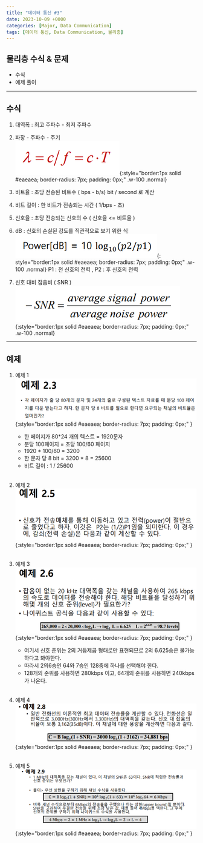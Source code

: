 ```yaml
---
title: "데이터 통신 #3"
date: 2023-10-09 +0000
categories: [Major, Data Communication]
tags: [데이터 통신, Data Communication, 물리층]
---
```


## 물리층 수식 & 문제
- 수식
- 예제 풀이

---

## 수식

1. 대역폭 : 최고 주파수 - 최저 주파수    

2. 파장 - 주파수 - 주기 <br>
    ![Desktop View](/assets/img/major-dc/3-1.png){:style="border:1px solid #eaeaea; border-radius: 7px; padding: 0px;" .w-100 .normal} 

3. 비트율 : 초당 전송된 비트수 ( bps - b/s)
     bit / second 로 계산

4. 비트 길이 : 한 비트가 전송되는 시간 ( 1/bps - 초)

5. 신호율 : 초당 전송되는 신호의 수 ( 신호율 <= 비트율 )

6. dB : 신호의 손실된 강도를 직관적으로 보기 위한 식
    ![Desktop View](/assets/img/major-dc/3-2.png){: style="border:1px solid #eaeaea; border-radius: 7px; padding: 0px;" .w-100 .normal} 
P1 : 전 신호의 전력 , P2 : 후 신호의 전력

7. 신호 대비 잡음비 ( SNR ) 
    ![Desktop View](/assets/img/major-dc/3-3.png){:style="border:1px solid #eaeaea; border-radius: 7px; padding: 0px;" .w-100 .normal} 

---

## 예제

1. 예제 1
    ![Desktop View](/assets/img/major-dc/3-4.png){:style="border:1px solid #eaeaea; border-radius: 7px; padding: 0px;" }
    - 한 페이지가 80*24 개의 텍스트 = 1920문자
    - 분당 100페이지 = 초당 100/60 페이지
    - 1920 * 100/60 = 3200  
    - 한 문자 당 8 bit  =  3200 * 8 = 25600
    - 비트 길이 :  1 / 25600 
    <br><br>

2. 예제 2
    ![Desktop View](/assets/img/major-dc/3-5.png){:style="border:1px solid #eaeaea; border-radius: 7px; padding: 0px;" }
    <br><br>

3. 예제 3
    ![Desktop View](/assets/img/major-dc/3-6.png){:style="border:1px solid #eaeaea; border-radius: 7px; padding: 0px;" }
    - 여기서 신호 준위는 2의 거듭제곱 형태로만 표현되므로 2의 6.625승은 불가능하다고 봐야한다.
    - 따라서 2의6승인 64와 7승인 128중에 하나를 선택해야 한다.
    - 128개의 준위를 사용하면 280kbps 이고, 64개의 준위를 사용하면 240kbps가 나온다.
    <br><br>

4. 예제 4
    ![Desktop View](/assets/img/major-dc/3-7.png){:style="border:1px solid #eaeaea; border-radius: 7px; padding: 0px;" }
    <br><br>

5. 예제 5
![Desktop View](/assets/img/major-dc/3-8.png){:style="border:1px solid #eaeaea; border-radius: 7px; padding: 0px;" }
